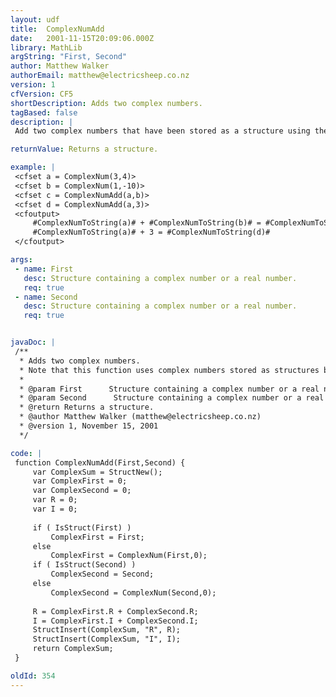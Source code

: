 ```yaml
---
layout: udf
title:  ComplexNumAdd
date:   2001-11-15T20:09:06.000Z
library: MathLib
argString: "First, Second"
author: Matthew Walker
authorEmail: matthew@electricsheep.co.nz
version: 1
cfVersion: CF5
shortDescription: Adds two complex numbers.
tagBased: false
description: |
 Add two complex numbers that have been stored as a structure using the ComplexNum() UDF. You can also use this function to add a complex and a real number, or even two real numbers. The result is stored in a structure.

returnValue: Returns a structure.

example: |
 <cfset a = ComplexNum(3,4)>
 <cfset b = ComplexNum(1,-10)>
 <cfset c = ComplexNumAdd(a,b)>
 <cfset d = ComplexNumAdd(a,3)>
 <cfoutput>
     #ComplexNumToString(a)# + #ComplexNumToString(b)# = #ComplexNumToString(c)#<br>
     #ComplexNumToString(a)# + 3 = #ComplexNumToString(d)#
 </cfoutput>

args:
 - name: First
   desc: Structure containing a complex number or a real number.
   req: true
 - name: Second
   desc: Structure containing a complex number or a real number.
   req: true


javaDoc: |
 /**
  * Adds two complex numbers.
  * Note that this function uses complex numbers stored as structures by the ComplexNum() UDF also available in this library.  The ComplexNum() function is also required for this UDF to function.
  * 
  * @param First      Structure containing a complex number or a real number. 
  * @param Second      Structure containing a complex number or a real number. 
  * @return Returns a structure. 
  * @author Matthew Walker (matthew@electricsheep.co.nz) 
  * @version 1, November 15, 2001 
  */

code: |
 function ComplexNumAdd(First,Second) {
     var ComplexSum = StructNew();
     var ComplexFirst = 0;
     var ComplexSecond = 0;
     var R = 0;
     var I = 0;
             
     if ( IsStruct(First) )
         ComplexFirst = First;
     else    
         ComplexFirst = ComplexNum(First,0);    
     if ( IsStruct(Second) )
         ComplexSecond = Second;
     else    
         ComplexSecond = ComplexNum(Second,0);
                 
     R = ComplexFirst.R + ComplexSecond.R;
     I = ComplexFirst.I + ComplexSecond.I;
     StructInsert(ComplexSum, "R", R);
     StructInsert(ComplexSum, "I", I);
     return ComplexSum;
 }

oldId: 354
---
```


